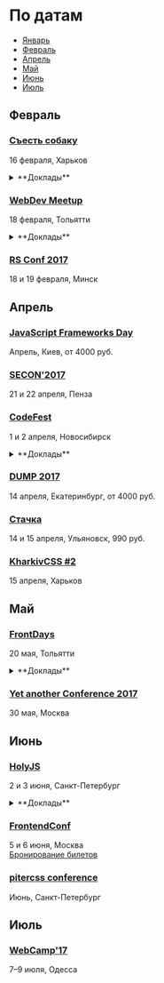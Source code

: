 # По датам

- [Январь](#Январь)
- [Февраль](#Февраль)
- [Апрель](#Апрель)
- [Май](#Май)
- [Июнь](#Июнь)
- [Июль](#Июль)

## Февраль

### [Съесть собаку](https://eatdog.com.ua/)

16 февраля, Харьков

<details>
  <summary>**Доклады**</summary>

  - «Принципы SOLID на практике», Андрей Музалевский
  - «Mapbox GL: как работают современные интерактивные карты», Владимир Агафонкин
</details>

### [WebDev Meetup](http://wdmeetup.ru)

18 февраля, Тольятти

<details>
  <summary>**Доклады**</summary>

  - «Nginx + Lua - быстрый и мощный сервер приложений», Владислав Смирнов (Radyushin & Company)
</details>

### [RS Conf 2017](https://2017.conf.rollingscopes.com/index.html)

18 и 19 февраля, Минск

## Апрель

### [JavaScript Frameworks Day](http://frameworksdays.com/event/js-frameworks-day-2017)

Апрель, Киев, от 4000 руб.

### [SECON'2017](http://2017.secon.ru)

21 и 22 апреля, Пенза

### [CodeFest](http://2017.codefest.ru/)

1 и 2 апреля, Новосибирск

<details>
  <summary>**Доклады**</summary>

  - «Клиенту и серверу нужно поговорить», Никита Прокопов (Cognician)
  - «Rempl — крутая платформа для крутых инструментов», Роман Дворнов (Авито)
</details>

### [DUMP 2017](http://dump-conf.ru/)

14 апреля, Екатеринбург, от 4000 руб.

### [Стачка](http://nastachku.ru)

14 и 15 апреля, Ульяновск, 990 руб.

### [KharkivCSS #2](http://kharkivcss.org)

15 апреля, Харьков

## Май

### [FrontDays](https://frontdays.ru)

20 мая, Тольятти

<details>
  <summary>**Доклады**</summary>

  - «Идем к синхронному flow в асинхронном мире nodeJs», Павлов Александр (AndersenLab)
  - «Деоптимизация JavaScript», Игорь Лобанов (OneTwoTrip)
  - «Мист. Сервис для работы с Apache Spark», Леонид Блохин (pache Spark)
</details>

### [Yet another Conference 2017](https://events.yandex.ru/events/yac/30-may-2017/)

30 мая, Москва

## Июнь

### [HolyJS](https://holyjs-piter.ru)

2 и 3 июня, Санкт-Петербург

<details>
  <summary>**Доклады**</summary>

  - «Build Cross-Platform Desktop Apps with Electron», (Feross Aboukhadijeh)
</details>

### [FrontendConf](http://frontendconf.ru/)

5 и 6 июня, Москва  
[Бронирование билетов](http://conf.ontico.ru/conference/join/frontend_conf_2017.html)

### [pitercss conference](https://pitercss.com/)

Июнь, Санкт-Петербург

## Июль

### [WebCamp'17](http://webcamp.in.ua)

7–9 июля, Одесса
